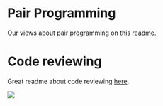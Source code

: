 # Pair Programming
Our views about pair programming on this [readme](https://github.com/foundersandcoders/playbook/blob/master/pair-programming.md).

# Code reviewing
Great readme about code reviewing [here](https://github.com/foundersandcoders/playbook/blob/master/code-reviews.md).

![](http://i.giphy.com/13HgwGsXF0aiGY.gif)